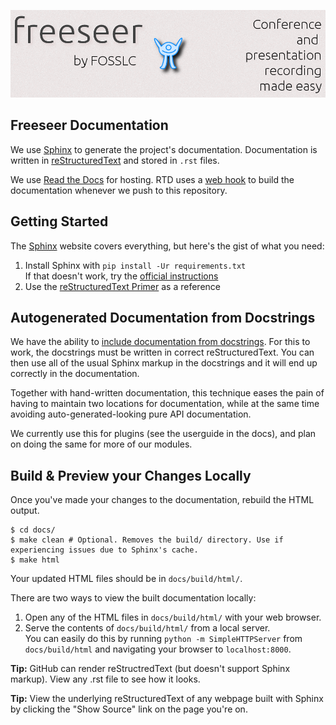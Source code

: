 [![Freeseer][freeseer-banner]][freeseer-docs]

Freeseer Documentation
----------------------

We use [Sphinx](http://sphinx.pocoo.org) to generate the project's documentation.
Documentation is written in [reStructuredText](http://docutils.sf.net/rst.html)
and stored in `.rst` files.

We use [Read the Docs](https://readthedocs.org/projects/freeseer/) for hosting.
RTD uses a [web hook](http://read-the-docs.readthedocs.org/en/latest/webhooks.html)
to build the documentation whenever we push to this repository.

Getting Started
---------------
The [Sphinx](http://sphinx.pocoo.org) website covers everything, but here's the
gist of what you need:

1. Install Sphinx with `pip install -Ur requirements.txt`  
   If that doesn't work, try the [official instructions][install-sphinx]
2. Use the [reStructuredText Primer][rst-primer] as a reference

Autogenerated Documentation from Docstrings
-------------------------------------------

We have the ability to [include documentation from docstrings][autodoc].
For this to work, the docstrings must be written in correct reStructuredText.
You can then use all of the usual Sphinx markup in the docstrings and it will end
up correctly in the documentation.

Together with hand-written documentation, this technique eases the pain of
having to maintain two locations for documentation, while at the same time
avoiding auto-generated-looking pure API documentation.

We currently use this for plugins (see the userguide in the docs), and plan on
doing the same for more of our modules.

Build & Preview your Changes Locally
------------------------------------

Once you've made your changes to the documentation, rebuild the HTML output.

    $ cd docs/
    $ make clean # Optional. Removes the build/ directory. Use if experiencing issues due to Sphinx's cache.
    $ make html

Your updated HTML files should be in `docs/build/html/`.

There are two ways to view the built documentation locally:
1. Open any of the HTML files in `docs/build/html/` with your web browser.
2. Serve the contents of `docs/build/html/` from a local server.  
   You can easily do this by running `python -m SimpleHTTPServer` from
   `docs/build/html` and navigating your browser to `localhost:8000`.

**Tip:** GitHub can render reStructredText (but doesn't support Sphinx markup).
         View any .rst file to see how it looks.

**Tip:** View the underlying reStructuredText of any webpage built with Sphinx
         by clicking the "Show Source" link on the page you're on.

[freeseer-banner]: https://github.com/Freeseer/freeseer.github.io/raw/master/img/banner.png "Freeseer by FOSSLC"
[freeseer-docs]: http://freeseer.rtfd.org
[autodoc]: http://sphinx-doc.org/ext/autodoc.html
[install-sphinx]: http://sphinx-doc.org/latest/install.html
[rst-primer]: http://sphinx.pocoo.org/rest.html
